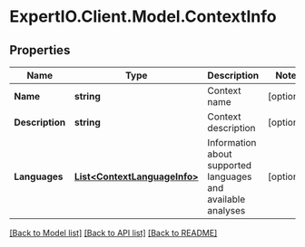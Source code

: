 
# ExpertIO.Client.Model.ContextInfo

## Properties

Name | Type | Description | Notes
------------ | ------------- | ------------- | -------------
**Name** | **string** | Context name | [optional] 
**Description** | **string** | Context description | [optional] 
**Languages** | [**List&lt;ContextLanguageInfo&gt;**](ContextLanguageInfo.md) | Information about supported languages and available analyses | [optional] 

[[Back to Model list]](../README.md#documentation-for-models)
[[Back to API list]](../README.md#documentation-for-api-endpoints)
[[Back to README]](../README.md)


